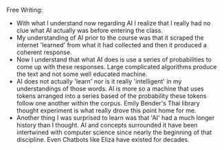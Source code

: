 Free Writing:
- With what I understand now regarding AI I realize that I really had no clue what AI actually was before entering the class.
- My understanding of AI prior to the course was that it scraped the internet 'learned' from what it had collected and then it produced a coherent response.
- Now I understand that what AI does is use a series of probabilities to come up with these responses. Large complicated algorithms produce the text and not some well educated machine.
- AI does not actually 'learn' nor is it really 'intelligent' in my understandings of those words. AI is more so a machine that uses tokens arranged into a series based of the probability these tokens follow one another within the corpus. Emily Bender's Thai library thought experiment is what really drove this point home for me.
- Another thing I was surprised to learn was that 'AI' had a much longer history than I thought. AI and concepts surrounded it have been intertwined with computer science since nearly the beginning of that discipline. Even Chatbots like Eliza have existed for decades.